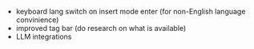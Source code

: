 - keyboard lang switch on insert mode enter (for non-English language convinience)
- improved tag bar (do research on what is available)
- LLM integrations

